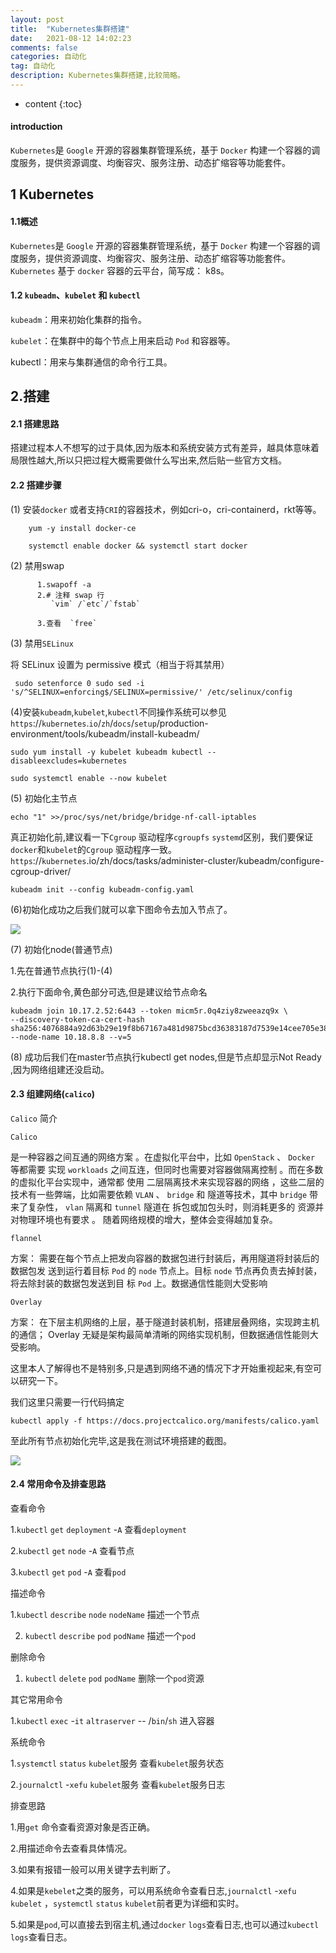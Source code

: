 ```yaml
---
layout: post
title:  "Kubernetes集群搭建"
date:   2021-08-12 14:02:23
comments: false
categories: 自动化
tag: 自动化
description: Kubernetes集群搭建,比较简略。                                                        
---
```

* content
{:toc}
#### introduction

`Kubernetes`是 `Google` 开源的容器集群管理系统，基于 `Docker` 构建一个容器的调度服务，提供资源调度、均衡容灾、服务注册、动态扩缩容等功能套件。 

## 1 Kubernetes

#### 1.1概述

`Kubernetes`是 `Google` 开源的容器集群管理系统，基于 `Docker` 构建一个容器的调度服务，提供资源调度、均衡容灾、服务注册、动态扩缩容等功能套件。 `Kubernetes` 基于 `docker` 容器的云平台，简写成： k8s。

#### 1.2 `kubeadm`、`kubelet` 和 `kubectl`

`kubeadm`：用来初始化集群的指令。

`kubelet`：在集群中的每个节点上用来启动 `Pod` 和容器等。

kubectl：用来与集群通信的命令行工具。

## 2.搭建

#### 2.1 搭建思路

搭建过程本人不想写的过于具体,因为版本和系统安装方式有差异，越具体意味着局限性越大,所以只把过程大概需要做什么写出来,然后贴一些官方文档。

#### 2.2 搭建步骤

(1) 安装`docker` 或者支持`CRI`的容器技术，例如cri-o，cri-containerd，rkt等等。

```
    yum -y install docker-ce

    systemctl enable docker && systemctl start docker
```

(2) 禁用swap

```
      1.swapoff -a
      2.# 注释 swap 行
         `vim` /`etc`/`fstab`

      3.查看  `free`
```

(3) 禁用`SELinux`

 将 SELinux 设置为 permissive 模式（相当于将其禁用）
 
```
 sudo setenforce 0 sudo sed -i 's/^SELINUX=enforcing$/SELINUX=permissive/' /etc/selinux/config
```

(4)安装`kubeadm`,`kubelet`,`kubectl`不同操作系统可以参见`https`://`kubernetes`.`io`/`zh`/`docs`/`setup`/production-environment/tools/kubeadm/install-kubeadm/

```
sudo yum install -y kubelet kubeadm kubectl --disableexcludes=kubernetes

sudo systemctl enable --now kubelet
```

(5) 初始化主节点

```
echo "1" >>/proc/sys/net/bridge/bridge-nf-call-iptables 
```

真正初始化前,建议看一下`Cgroup` 驱动程序`cgroupfs` `systemd`区别，我们要保证`docker`和`kubelet`的`Cgroup` 驱动程序一致。`https`://`kubernetes`.io/zh/docs/tasks/administer-cluster/kubeadm/configure-cgroup-driver/

```
kubeadm init --config kubeadm-config.yaml
```

(6)初始化成功之后我们就可以拿下图命令去加入节点了。

![](https://bo07997.github.io/myBlog/styles/images/Blog/Kubernetes集群搭建/1.png)


(7) 初始化node(普通节点)

  1.先在普通节点执行(1)-(4)

  2.执行下面命令,黄色部分可选,但是建议给节点命名

```
kubeadm join 10.17.2.52:6443 --token micm5r.0q4ziy8zweeazq9x \
--discovery-token-ca-cert-hash sha256:4076884a92d63b29e19f8b67167a481d9875bcd36383187d7539e14cee705e38 --node-name 10.18.8.8 --v=5
```

(8) 成功后我们在master节点执行kubectl get nodes,但是节点却显示Not Ready ,因为网络组建还没启动。

#### 2.3 组建网络(`calico`)

`Calico` 简介

`Calico`

是一种容器之间互通的网络方案 。在虚拟化平台中，比如 `OpenStack` 、 `Docker` 等都需要
实现 `workloads` 之间互连，但同时也需要对容器做隔离控制 。而在多数的虚拟化平台实现中，通常都
使用 二层隔离技术来实现容器的网络 ，这些二层的技术有一些弊端，比如需要依赖 `VLAN` 、 `bridge` 和
隧道等技术，其中 `bridge` 带来了复杂性， `vlan` 隔离和 `tunnel` 隧道在 拆包或加包头时，则消耗更多的
资源并对物理环境也有要求 。 随着网络规模的增大，整体会变得越加复杂。

`flannel`

方案： 需要在每个节点上把发向容器的数据包进行封装后，再用隧道将封装后的数据包发
送到运行着目标 `Pod` 的 `node` 节点上。目标 `node` 节点再负责去掉封装，将去除封装的数据包发送到目
标 `Pod` 上。数据通信性能则大受影响

`Overlay`

方案： 在下层主机网络的上层，基于隧道封装机制，搭建层叠网络，实现跨主机的通信；
Overlay 无疑是架构最简单清晰的网络实现机制，但数据通信性能则大受影响。


这里本人了解得也不是特别多,只是遇到网络不通的情况下才开始重视起来,有空可以研究一下。



我们这里只需要一行代码搞定

```
kubectl apply -f https://docs.projectcalico.org/manifests/calico.yaml
```

至此所有节点初始化完毕,这是我在测试环境搭建的截图。

![](https://bo07997.github.io/myBlog/styles/images/Blog/Kubernetes集群搭建/2.png)


#### 2.4 常用命令及排查思路

查看命令

  1.`kubectl` `get` `deployment` -`A`       查看`deployment` 



  2.`kubectl` `get` `node` -`A`       查看节点

  3.`kubectl` `get` `pod` -`A`       查看`pod`



描述命令

  1.`kubectl` `describe`  `node` `nodeName`  描述一个节点

  2. `kubectl` `describe`  `pod` `podName`  描述一个`pod`



删除命令

  1. `kubectl` `delete` `pod` `podName`  删除一个`pod`资源



其它常用命令

  1.`kubectl` `exec` -`it` `altraserver` -- /`bin`/`sh`  进入容器

 

系统命令

  1.`systemctl` `status` `kubelet`服务    查看`kubelet`服务状态

  2.`journalctl` -`xefu` `kubelet`服务  查看`kubelet`服务日志



排查思路

1.用`get` 命令查看资源对象是否正确。

2.用描述命令去查看具体情况。

3.如果有报错一般可以用关键字去判断了。

4.如果是`kebelet`之类的服务，可以用系统命令查看日志,`journalctl` -`xefu` `kubelet` ，`systemctl` `status` `kubelet`前者更为详细和实时。

5.如果是`pod`,可以直接去到宿主机,通过`docker` `logs`查看日志,也可以通过`kubectl` `logs`查看日志。

